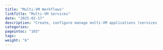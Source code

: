 ```yaml
---
title: "Multi-VM Workflows"
linkTitle: "Multi-VM Services"
date: "2025-02-17"
description: "Create, configure manage multi-VM applications (services)"
categories:
pageintoc: "103"
tags:
weight: "6"
---
```


<a id="multivm-service-management"></a>

<!--# Multi-VM Service Management -->






















